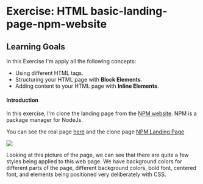 # Exercise: HTML basic-landing-page-npm-website

## Learning Goals

In this Exercise I'm apply all the following concepts:

- Using different HTML tags.
- Structuring your HTML page with **Block Elements**.
- Adding content to your HTML page with **Inline Elements**.


#### Introduction

In this exercise, I'm clone the landing page from the [NPM website](https://www.npmjs.com/).  NPM is a package manager for NodeJs.

You can see the real page [here](https://www.npmjs.com/) and the clone page [NPM Landing Page](https://gabogarciam.github.io/basic-landing-page-npm-website/)


![](https://s3-eu-west-1.amazonaws.com/ih-materials/uploads/upload_62881782971caae2736b5990926e05d9.png)


Looking at this picture of the page, we can see that there are quite a few styles being applied to this web page. We have background colors for different parts of the page, different background colors, bold font, centered font, and elements being positioned very deliberately with CSS.
